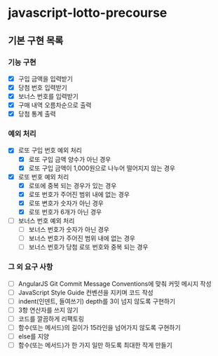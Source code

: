 # javascript-lotto-precourse

## 기본 구현 목록

### 기능 구현

- [x] 구입 금액을 입력받기
- [x] 당첨 번호 입력받기
- [x] 보너스 번호를 입력받기
- [x] 구매 내역 오름차순으로 출력
- [x] 당첨 통계 출력

### 예외 처리

- [x] 로또 구입 번호 예외 처리
  - [x] 로또 구입 금액 양수가 아닌 경우
  - [x] 로또 구입 금액이 1,000원으로 나누어 떨어지지 않는 경우
- [x] 로또 번호 예외 처리
  - [x] 로또에 중복 되는 경우가 있는 경우
  - [x] 로또 번호가 주어진 범위 내에 없는 경우
  - [x] 로또 변호가 숫자가 아닌 경우
  - [x] 로또 번호가 6개가 아닌 경우
- [ ] 보너스 번호 예외 처리
  - [ ] 보너스 번호가 숫자가 아닌 경우
  - [ ] 보너스 번호가 주어진 범위 내에 없는 경우
  - [ ] 보너스 번호가 당첨 로또 번호와 중복 되는 경우

### 그 외 요구 사항

- [ ] AngularJS Git Commit Message Conventions에 맞춰 커밋 메시지 작성
- [ ] JavaScript Style Guide 컨벤션을 지키며 코드 작성
- [ ] indent(인덴트, 들여쓰기) depth를 3이 넘지 않도록 구현하기
- [ ] 3항 연산자를 쓰지 않기
- [ ] 코드를 깔끔하게 리팩토링
- [ ] 함수(또는 메서드)의 길이가 15라인을 넘어가지 않도록 구현하기
- [ ] else를 지양
- [ ] 함수(또는 메서드)가 한 가지 일만 하도록 최대한 작게 만들기
